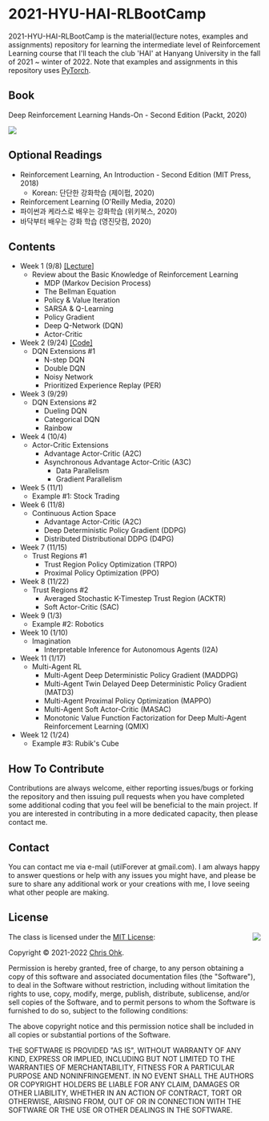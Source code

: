 # 2021-HYU-HAI-RLBootCamp

2021-HYU-HAI-RLBootCamp is the material(lecture notes, examples and assignments) repository for learning the intermediate level of Reinforcement Learning course that I'll teach the club 'HAI' at Hanyang University in the fall of 2021 ~ winter of 2022. Note that examples and assignments in this repository uses [PyTorch](https://pytorch.org/).

## Book

Deep Reinforcement Learning Hands-On - Second Edition (Packt, 2020)

![](https://static.packt-cdn.com/products/9781838826994/cover/smaller)

## Optional Readings

- Reinforcement Learning, An Introduction - Second Edition (MIT Press, 2018)
  - Korean: 단단한 강화학습 (제이펍, 2020)
- Reinforcement Learning (O'Reilly Media, 2020)
- 파이썬과 케라스로 배우는 강화학습 (위키북스, 2020)
- 바닥부터 배우는 강화 학습 (영진닷컴, 2020)

## Contents

- Week 1 (9/8) [[Lecture]](./1%20-%20Lecture/210908%20-%20RL%20Boot%20Camp%2C%20Week%201.pdf)
  - Review about the Basic Knowledge of Reinforcement Learning 
    - MDP (Markov Decision Process)
    - The Bellman Equation
    - Policy & Value Iteration
    - SARSA & Q-Learning
    - Policy Gradient
    - Deep Q-Network (DQN)
    - Actor-Critic
- Week 2 (9/24) [[Code]](./2%20-%20Code/210924%20-%20DQN%20Extensions%20%231)
  - DQN Extensions #1
    - N-step DQN
    - Double DQN
    - Noisy Network
    - Prioritized Experience Replay (PER)
- Week 3 (9/29)
  - DQN Extensions #2
    - Dueling DQN
    - Categorical DQN
    - Rainbow
- Week 4 (10/4)
  - Actor-Critic Extensions
    - Advantage Actor-Critic (A2C)
    - Asynchronous Advantage Actor-Critic (A3C)
      - Data Parallelism
      - Gradient Parallelism
- Week 5 (11/1)
  - Example #1: Stock Trading
- Week 6 (11/8)
  - Continuous Action Space
    - Advantage Actor-Critic (A2C)
    - Deep Deterministic Policy Gradient (DDPG)
    - Distributed Distributional DDPG (D4PG)
- Week 7 (11/15)
  - Trust Regions #1
    - Trust Region Policy Optimization (TRPO)
    - Proximal Policy Optimization (PPO)
- Week 8 (11/22)
  - Trust Regions #2
    - Averaged Stochastic K-Timestep Trust Region (ACKTR)
    - Soft Actor-Critic (SAC)
- Week 9 (1/3)
  - Example #2: Robotics
- Week 10 (1/10)
  - Imagination
    - Interpretable Inference for Autonomous Agents (I2A)
- Week 11 (1/17)
  - Multi-Agent RL
    - Multi-Agent Deep Deterministic Policy Gradient (MADDPG)
    - Multi-Agent Twin Delayed Deep Deterministic Policy Gradient (MATD3)
    - Multi-Agent Proximal Policy Optimization (MAPPO)
    - Multi-Agent Soft Actor-Critic (MASAC)
    - Monotonic Value Function Factorization for Deep Multi-Agent Reinforcement Learning (QMIX)
- Week 12 (1/24)
  - Example #3: Rubik's Cube

## How To Contribute

Contributions are always welcome, either reporting issues/bugs or forking the repository and then issuing pull requests when you have completed some additional coding that you feel will be beneficial to the main project. If you are interested in contributing in a more dedicated capacity, then please contact me.

## Contact

You can contact me via e-mail (utilForever at gmail.com). I am always happy to answer questions or help with any issues you might have, and please be sure to share any additional work or your creations with me, I love seeing what other people are making.

## License

<img align="right" src="http://opensource.org/trademarks/opensource/OSI-Approved-License-100x137.png">

The class is licensed under the [MIT License](http://opensource.org/licenses/MIT):

Copyright &copy; 2021-2022 [Chris Ohk](http://www.github.com/utilForever).

Permission is hereby granted, free of charge, to any person obtaining a copy of this software and associated documentation files (the "Software"), to deal in the Software without restriction, including without limitation the rights to use, copy, modify, merge, publish, distribute, sublicense, and/or sell copies of the Software, and to permit persons to whom the Software is furnished to do so, subject to the following conditions:

The above copyright notice and this permission notice shall be included in all copies or substantial portions of the Software.

THE SOFTWARE IS PROVIDED "AS IS", WITHOUT WARRANTY OF ANY KIND, EXPRESS OR IMPLIED, INCLUDING BUT NOT LIMITED TO THE WARRANTIES OF MERCHANTABILITY, FITNESS FOR A PARTICULAR PURPOSE AND NONINFRINGEMENT. IN NO EVENT SHALL THE AUTHORS OR COPYRIGHT HOLDERS BE LIABLE FOR ANY CLAIM, DAMAGES OR OTHER LIABILITY, WHETHER IN AN ACTION OF CONTRACT, TORT OR OTHERWISE, ARISING FROM, OUT OF OR IN CONNECTION WITH THE SOFTWARE OR THE USE OR OTHER DEALINGS IN THE SOFTWARE.
